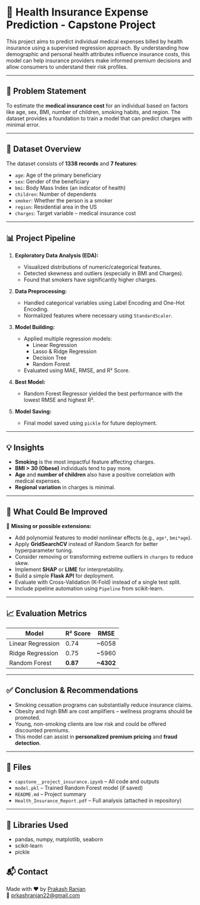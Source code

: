  # 🏥 Health Insurance Expense Prediction - Capstone Project

This project aims to predict individual medical expenses billed by health insurance using a supervised regression approach. By understanding how demographic and personal health attributes influence insurance costs, this model can help insurance providers make informed premium decisions and allow consumers to understand their risk profiles.

---

## 📌 Problem Statement

To estimate the **medical insurance cost** for an individual based on factors like age, sex, BMI, number of children, smoking habits, and region. The dataset provides a foundation to train a model that can predict charges with minimal error.

---

## 🧾 Dataset Overview

The dataset consists of **1338 records** and **7 features**:
- `age`: Age of the primary beneficiary
- `sex`: Gender of the beneficiary
- `bmi`: Body Mass Index (an indicator of health)
- `children`: Number of dependents
- `smoker`: Whether the person is a smoker
- `region`: Residential area in the US
- `charges`: Target variable – medical insurance cost

---

## 📊 Project Pipeline

1. **Exploratory Data Analysis (EDA):**
   - Visualized distributions of numeric/categorical features.
   - Detected skewness and outliers (especially in BMI and Charges).
   - Found that smokers have significantly higher charges.

2. **Data Preprocessing:**
   - Handled categorical variables using Label Encoding and One-Hot Encoding.
   - Normalized features where necessary using `StandardScaler`.

3. **Model Building:**
   - Applied multiple regression models:
     - Linear Regression
     - Lasso & Ridge Regression
     - Decision Tree
     - Random Forest
   - Evaluated using MAE, RMSE, and R² Score.

4. **Best Model:**
   - Random Forest Regressor yielded the best performance with the lowest RMSE and highest R².

5. **Model Saving:**
   - Final model saved using `pickle` for future deployment.

---

## 💡 Insights

- **Smoking** is the most impactful feature affecting charges.
- **BMI > 30 (Obese)** individuals tend to pay more.
- **Age** and **number of children** also have a positive correlation with medical expenses.
- **Regional variation** in charges is minimal.

---

## 🧠 What Could Be Improved

🔧 **Missing or possible extensions:**
- Add polynomial features to model nonlinear effects (e.g., `age²`, `bmi*age`).
- Apply **GridSearchCV** instead of Random Search for better hyperparameter tuning.
- Consider removing or transforming extreme outliers in `charges` to reduce skew.
- Implement **SHAP** or **LIME** for interpretability.
- Build a simple **Flask API** for deployment.
- Evaluate with Cross-Validation (K-Fold) instead of a single test split.
- Include pipeline automation using `Pipeline` from scikit-learn.

---

## 📈 Evaluation Metrics

| Model                | R² Score | RMSE   |
|---------------------|----------|--------|
| Linear Regression   | 0.74     | ~6058  |
| Ridge Regression    | 0.75     | ~5960  |
| Random Forest       | **0.87** | **~4302** |

---

## ✅ Conclusion & Recommendations

- Smoking cessation programs can substantially reduce insurance claims.
- Obesity and high BMI are cost amplifiers – wellness programs should be promoted.
- Young, non-smoking clients are low risk and could be offered discounted premiums.
- This model can assist in **personalized premium pricing** and **fraud detection**.

---

## 📁 Files

- `capstone__project_insurance.ipynb` – All code and outputs
- `model.pkl` – Trained Random Forest model (if saved)
- `README.md` – Project summary
- `Health_Insurance_Report.pdf` – Full analysis (attached in repository)

---

## 🔗 Libraries Used

- pandas, numpy, matplotlib, seaborn
- scikit-learn
- pickle

## 📬 Contact

Made with ❤️ by [Prakash Ranjan](https://github.com/PrakashRanjanShrivastava)  
📧 prkashranjan22@gmail.com
